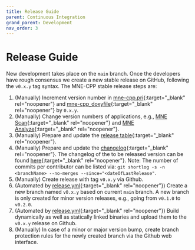 ```yaml
---
title: Release Guide
parent: Continuous Integration
grand_parent: Development
nav_order: 3
---
```


# Release Guide

New development takes place on the `main` branch. Once the developers have rough consensus we create a new stable release on GitHub, following the `v0.x.y` tag syntax. The MNE-CPP stable release steps are:

1. (Manually) Increment version number in [mne-cpp.pri](https://github.com/mne-tools/mne-cpp/blob/main/mne-cpp.pri){:target="_blank" rel="noopener"} and [mne-cpp_doxyfile](https://github.com/mne-tools/mne-cpp/blob/main/doc/doxygen/mne-cpp_doxyfile){:target="_blank" rel="noopener"} by `0.x.y`. 
2. (Manually) Change version numbers of applications, e.g., [MNE Scan](https://github.com/mne-tools/mne-cpp/blob/main/applications/mne_scan/mne_scan/info.h){:target="_blank" rel="noopener"} and [MNE Analyze](https://github.com/mne-tools/mne-cpp/blob/main/applications/mne_analyze/mne_analyze/info.h){:target="_blank" rel="noopener"}.
3. (Manually) Prepare and update the [release table](https://mne-cpp.github.io/pages/install/resourcesaries.html){:target="_blank" rel="noopener"}.
4. (Manually) Prepare and update the [changelog](https://mne-cpp.github.io/pages/install/changelog.html){:target="_blank" rel="noopener"}. The changelog of the to be released version can be found [here](https://github.com/mne-tools/mne-cpp/wiki/Changelog-WIP){:target="_blank" rel="noopener"}. Note: The number of commits per contributor can be listed via: `git shortlog -s -n <branchName> --no-merges --since="<dateOfLastRelease"`.
5. (Manually) Create release with tag `v0.x.y` via Github. 
6. (Automated by [release.yml](https://github.com/mne-tools/mne-cpp/blob/main/.github/workflows/release.yml){:target="_blank" rel="noopener"}) Create a new branch named `v0.x.y` based on current `main` branch. A new branch is only created for minor version releases, e.g., going from `v0.1.0` to `v0.2.0`.
7. (Automated by [release.yml](https://github.com/mne-tools/mne-cpp/blob/main/.github/workflows/release.yml){:target="_blank" rel="noopener"}) Build dynamically as well as statically linked binaries and upload them to the `v0.x.y` release on Github.
8. (Manually) In case of a minor or major version bump, create branch protection rules for the newly created branch via the Github web interface.